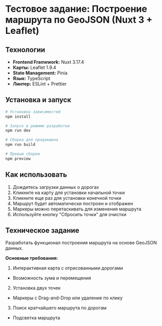 # Тестовое задание: Построение маршрута по GeoJSON (Nuxt 3 + Leaflet)

## Технологии

* **Frontend Framework:** Nuxt 3.17.4
* **Карты:** Leaflet 1.9.4
* **State Management:** Pinia
* **Язык:** TypeScript
* **Линтер:** ESLint + Prettier

## Установка и запуск

```bash
# Установка зависимостей
npm install

# Запуск в режиме разработки
npm run dev

# Сборка для продакшена
npm run build

# Превью сборки
npm preview
```

## Как использовать

1. Дождитесь загрузки данных о дорогах
2. Кликните на карту для установки начальной точки
3. Кликните еще раз для установки конечной точки
4. Маршрут будет автоматически построен и отображен
5. Маркеры можно перетаскивать для изменения маршрута
6. Используйте кнопку "Сбросить точки" для очистки

## Техническое задание

Разработать функционал построения маршрута на основе GeoJSON данных.

**Основные требования:**
1. Интерактивная карта с отрисованными дорогами
  - Возможность зума и перемещения
2. Установка двух точек
  - Маркеры с Drag-and-Drop или удаление по клику
3. Поиск кратчайшего маршрута по дорогам
  - Подсветка маршрута